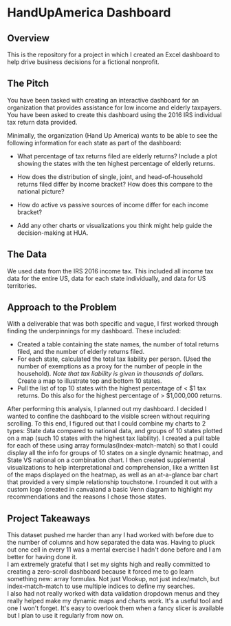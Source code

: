 # HandUpAmerica Dashboard

## Overview
This is the repository for a project in which I created an Excel dashboard to help drive business decisions for a fictional nonprofit. 

## The Pitch
You have been tasked with creating an interactive dashboard for an organization that provides assistance for low income and elderly taxpayers. You have been asked to create this dashboard using the 2016 IRS individual tax return data provided.

Minimally, the organization (Hand Up America) wants to be able to see the following information for each state as part of the dashboard:

 - What percentage of tax returns filed are elderly returns? Include a plot showing the states with the ten highest percentage of elderly returns.

 - How does the distribution of single, joint, and head-of-household returns filed differ by income bracket? How does this compare to the national picture?

 - How do active vs passive sources of income differ for each income bracket?
 - Add any other charts or visualizations you think might help guide the decision-making at HUA.

## The Data
We used data from the IRS 2016 income tax. This included all income tax data for the entire US, data for each state individually, and data for US territories.

## Approach to the Problem
With a deliverable that was both specific and vague, I first worked through finding the underpinnings for my dashboard. These included:
 - Created a table containing the state names, the number of total returns filed, and the number of elderly returns filed.
 - For each state, calculated the total tax liability per person. (Used the number of exemptions as a proxy for the number of people in the household). *Note that tax liability is given in thousands of dollars.* Create a map to illustrate top and bottom 10 states.
 - Pull the list of top 10 states with the highest percentage of < $1 tax returns. Do this also for the highest percentage of > $1,000,000 returns.

 After performing this analysis, I planned out my dashboard. I decided I wanted to confine the dashboard to the visible screen without requiring scrolling. To this end, I figured out that I could combine my charts to 2 types: State data compared to national data, and groups of 10 states plotted on a map (such 10 states with the highest tax liability). I created a pull table for each of these using array formulas(Index-match-match) so that I could display all the info for groups of 10 states on a single dynamic heatmap, and State VS national on a combination chart. I then created supplemental visualizations to help interpretational and comprehension, like a written list of the maps displayed on the heatmap, as well as an at-a-glance bar chart that provided a very simple relationship touchstone. I rounded it out with a custom logo (created in canva)and a basic Venn diagram to highlight my recommendations and the reasons I chose those states.

## Project Takeaways
This dataset pushed me harder than any I had worked with before due to the number of columns and how separated the data was. Having to pluck out one cell in every 11 was a mental exercise I hadn't done before and I am better for having done it.   
I am extremely grateful that I set my sights high and really committed to creating a zero-scroll dashboard because it forced me to go learn something new: array formulas. Not just Vlookup, not just index/match, but index-match-match to use multiple indices to define my searches.  
I also had not really worked with data validation dropdown menus and they really helped make my dynamic maps and charts work. It's a useful tool and one I won't forget. It's easy to overlook them when a fancy slicer is available but I plan to use it regularly from now on.  
